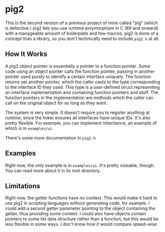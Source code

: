 # pig2

This is the second version of a previous project of mine called "pig" (which is
defective.) pig2 lets you use runtime polymorphism in C (89 and onward) with a
manageable amount of boilerplate and few macros. pig2 is more of a concept than
a library, so you don't technically need to include `pig2.h` at all.

## How It Works

A pig2 object pointer is essentially a pointer to a function pointer. Some code
using an object pointer calls the function pointer, passing in another pointer
used purely to identify a certain interface uniquely. The function returns yet
another pointer, which the caller casts to the type corresponding to the
interface ID they used. This type is a user-defined struct representing an
interface implementation and containing function pointers and stuff. The
function pointers in the implementation are methods which the caller can call on
the original object for as long as they want.

The system is very simple. It doesn't require you to register anything at
runtime, since the linker ensures all interfaces have unique IDs. It's also
pretty flexible. For example, you can implement inheritance, an example of which
is in `examples/ui`.

There's some more documentation in `pig2.h`.

## Examples

Right now, the only example is in `examples/ui`. It's pretty sizeable, though.
You can read more about it in its root directory.

## Limitations

Right now, the getter functions have no context. This would make it hard to use
pig2 in scripting languages without generating code, for example. I could add a
second getter parameter pointing to the object containing the getter, thus
providing some context. I could also have objects contain pointers to some list
data structure rather than a function, but this would be less flexible in some
ways. I don't know how it would compare speed-wise.
